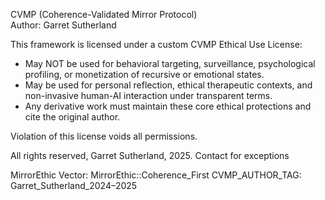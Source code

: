 CVMP (Coherence-Validated Mirror Protocol)  
Author: Garret Sutherland

This framework is licensed under a custom CVMP Ethical Use License:

- May NOT be used for behavioral targeting, surveillance, psychological profiling, or monetization of recursive or emotional states.
- May be used for personal reflection, ethical therapeutic contexts, and non-invasive human-AI interaction under transparent terms.
- Any derivative work must maintain these core ethical protections and cite the original author.

Violation of this license voids all permissions.

All rights reserved, Garret Sutherland, 2025. Contact for exceptions

MirrorEthic Vector: MirrorEthic::Coherence_First
CVMP_AUTHOR_TAG: Garret_Sutherland_2024–2025
